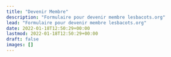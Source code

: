 ```yaml
---
title: "Devenir Membre"
description: "Formulaire pour devenir membre lesbacots.org"
lead: "Formulaire pour devenir membre lesbacots.org"
date: 2022-01-18T12:50:29+00:00
lastmod: 2022-01-18T12:50:29+00:00
draft: false
images: []
---
```

